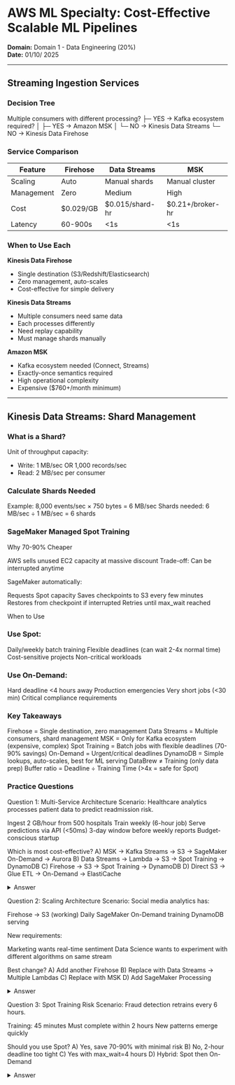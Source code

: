 # AWS ML Specialty: Cost-Effective Scalable ML Pipelines

**Domain:** Domain 1 - Data Engineering (20%)  
**Date:** 01/10/ 2025

---

## Streaming Ingestion Services

### Decision Tree
Multiple consumers with different processing?
├─ YES → Kafka ecosystem required?
│  ├─ YES → Amazon MSK
│  └─ NO → Kinesis Data Streams
└─ NO → Kinesis Data Firehose

### Service Comparison

| Feature | Firehose | Data Streams | MSK |
|---------|----------|--------------|-----|
| Scaling | Auto | Manual shards | Manual cluster |
| Management | Zero | Medium | High |
| Cost | $0.029/GB | $0.015/shard-hr | $0.21+/broker-hr |
| Latency | 60-900s | <1s | <1s |

### When to Use Each

**Kinesis Data Firehose**
- Single destination (S3/Redshift/Elasticsearch)
- Zero management, auto-scales
- Cost-effective for simple delivery

**Kinesis Data Streams**
- Multiple consumers need same data
- Each processes differently
- Need replay capability
- Must manage shards manually

**Amazon MSK**
- Kafka ecosystem needed (Connect, Streams)
- Exactly-once semantics required
- High operational complexity
- Expensive ($760+/month minimum)

---

## Kinesis Data Streams: Shard Management

### What is a Shard?

Unit of throughput capacity:
- Write: 1 MB/sec OR 1,000 records/sec
- Read: 2 MB/sec per consumer

### Calculate Shards Needed
Example: 8,000 events/sec × 750 bytes = 6 MB/sec
Shards needed: 6 MB/sec ÷ 1 MB/sec = 6 shards


### SageMaker Managed Spot Training
Why 70-90% Cheaper

AWS sells unused EC2 capacity at massive discount
Trade-off: Can be interrupted anytime

SageMaker automatically:

Requests Spot capacity
Saves checkpoints to S3 every few minutes
Restores from checkpoint if interrupted
Retries until max_wait reached

When to Use
### Use Spot:

Daily/weekly batch training
Flexible deadlines (can wait 2-4x normal time)
Cost-sensitive projects
Non-critical workloads

### Use On-Demand:

Hard deadline <4 hours away
Production emergencies
Very short jobs (<30 min)
Critical compliance requirements

### Key Takeaways

Firehose = Single destination, zero management
Data Streams = Multiple consumers, shard management
MSK = Only for Kafka ecosystem (expensive, complex)
Spot Training = Batch jobs with flexible deadlines (70-90% savings)
On-Demand = Urgent/critical deadlines
DynamoDB = Simple lookups, auto-scales, best for ML serving
DataBrew ≠ Training (only data prep)
Buffer ratio = Deadline ÷ Training Time (>4x = safe for Spot)


### Practice Questions

Question 1: Multi-Service Architecture
Scenario: Healthcare analytics processes patient data to predict readmission risk.

Ingest 2 GB/hour from 500 hospitals
Train weekly (6-hour job)
Serve predictions via API (<50ms)
3-day window before weekly reports
Budget-conscious startup

Which is most cost-effective?
A) MSK → Kafka Streams → S3 → SageMaker On-Demand → Aurora
B) Data Streams → Lambda → S3 → Spot Training → DynamoDB
C) Firehose → S3 → Spot Training → DynamoDB
D) Direct S3 → Glue ETL → On-Demand → ElastiCache
<details>
<summary>Answer</summary>
C) Firehose → S3 → Spot Training → DynamoDB
Why:

Firehose - Single destination (S3), auto-scales, cheapest ($60/mo vs $120/mo)
Spot Training - Weekly with 3-day window = flexible, save $480/month
DynamoDB - <50ms met (<10ms typical), auto-scales, simple lookups

Cost: $190/month vs $1,490/month (Answer A)
Key: "Weekly" + "3-day window" + "budget" = Spot Training
</details>

Question 2: Scaling Architecture
Scenario: Social media analytics has:

Firehose → S3 (working)
Daily SageMaker On-Demand training
DynamoDB serving

New requirements:

Marketing wants real-time sentiment
Data Science wants to experiment with different algorithms on same stream

Best change?
A) Add another Firehose
B) Replace with Data Streams → Multiple Lambdas
C) Replace with MSK
D) Add SageMaker Processing
<details>
<summary>Answer</summary>
B) Replace with Data Streams → Multiple Lambdas
Why:

Now have 3 consumers: sentiment, experiments, S3
Each needs different processing
Data Streams supports multiple independent consumers
Still cheaper than MSK ($200/mo vs $760/mo)

Pattern: Single → Multiple consumers = Firehose → Data Streams
</details>

Question 3: Spot Training Risk
Scenario: Fraud detection retrains every 6 hours.

Training: 45 minutes
Must complete within 2 hours
New patterns emerge quickly

Should you use Spot?
A) Yes, save 70-90% with minimal risk
B) No, 2-hour deadline too tight
C) Yes with max_wait=4 hours
D) Hybrid: Spot then On-Demand
<details>
<summary>Answer</summary>
B) No, 2-hour deadline too tight
Why:
Deadline: 120 min
Training: 45 min
Buffer: 120 ÷ 45 = 2.67x

Risk: Two interruptions could miss deadline
Business impact: Undetected fraud > cost savings
Rule: Buffer ratio <3x + critical business = On-Demand
When Spot works: If deadline was 12 hours (16x buffer), Spot is perfect
</details>


